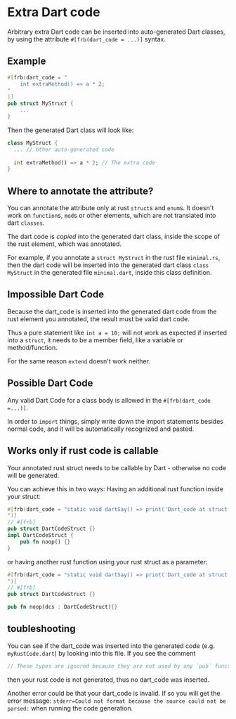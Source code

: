 # Extra Dart code

Arbitrary extra Dart code can be inserted into auto-generated Dart classes,
by using the attribute `#[frb(dart_code = ...)]` syntax.

## Example

```rust
#[frb(dart_code = "
    int extraMethod() => a * 2;
"
)]
pub struct MyStruct {
    ...
}
```

Then the generated Dart class will look like:

```dart
class MyStruct {
  ... // other auto-generated code
  
  int extraMethod() => a * 2; // The extra code
}
```

## Where to annotate the attribute?
You can annotate the attribute only at rust `struct`s and `enum`s.
It doesn't work on `function`s, `mod`s or other elements, which are not translated into dart `classes`.

The dart code is _copied_ into the generated dart class, inside the scope of the rust element, which was annotated.

For example, if you annotate a `struct MyStruct` in the rust file `minimal.rs`, then the dart code will be inserted into the generated dart class `class MyStruct` in the generated file `minimal.dart`, inside this class definition.

## Impossible Dart Code
Because the dart_code is inserted into the generated dart code from the rust element you annotated, the result must be valid dart code.

Thus a pure statement like `int a = 10;` will not work as expected if inserted into a `struct`, it needs to be a member field, like a variable or method/function.

For the same reason `extend` doesn't work neither.

## Possible Dart Code
Any valid Dart Code for a class body is allowed in the `#[frb(dart_code =...)]`. 
  
In order to `import` things, simply write down the import statements besides normal code, and it will be automatically recognized and pasted.

## Works only if rust code is callable
Your annotated rust struct needs to be callable by Dart - otherwise no code will be generated.

You can achieve this in two ways: Having an additional rust function inside your struct:

```rust
#[frb(dart_code = "static void dartSay() => print('Dart_code at struct');
")]
// #[frb]
pub struct DartCodeStruct {}
impl DartCodeStruct {
    pub fn noop() {}
}
```

or having another rust function using your rust struct as a parameter:

```rust
#[frb(dart_code = "static void dartSay() => print('Dart_code at struct');
")]
// #[frb]
pub struct DartCodeStruct {}

pub fn noop(dcs : DartCodeStruct){}
```

## toubleshooting
You can see if the dart_code was inserted into the generated code (e.g. `myRustCode.dart`) by looking into this file.
If you see the comment 
```rust
// These types are ignored because they are not used by any `pub` functions: `MyStruct`
```
then your rust code is not generated, thus no dart_code was inserted.

Another error could be that your dart_code is invalid.
If so you will get the error message: `stderr=Could not format because the source could not be parsed:` when running the code generation.
